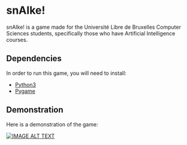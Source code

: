# snAIke!

snAIke! is a game made for the Université Libre de Bruxelles Computer Sciences students, specifically those who have Artificial Intelligence courses.

## Dependencies

In order to run this game, you will need to install:

 - [Python3](https://www.python.org/)
 - [Pygame](https://github.com/pygame/pygame)

## Demonstration

Here is a demonstration of the game:

[![IMAGE ALT TEXT](http://img.youtube.com/vi/shhj7FbuR_0/0.jpg)](http://www.youtube.com/watch?v=shhj7FbuR_0 "snAIke! demo")
